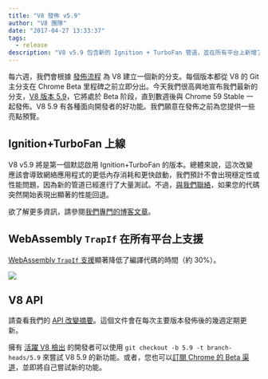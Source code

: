 ```yaml
---
title: "V8 發佈 v5.9"
author: "V8 團隊"
date: "2017-04-27 13:33:37"
tags: 
  - release
description: "V8 v5.9 包含新的 Ignition + TurboFan 管道，並在所有平台上新增了 WebAssembly TrapIf 支援。"
---
```

每六週，我們會根據 [發佈流程](/docs/release-process) 為 V8 建立一個新的分支。每個版本都從 V8 的 Git 主分支在 Chrome Beta 里程碑之前立即分出。今天我們很高興地宣布我們最新的分支，[V8 版本 5.9](https://chromium.googlesource.com/v8/v8.git/+log/branch-heads/5.9)，它將處於 Beta 阶段，直到數週後與 Chrome 59 Stable 一起發佈。V8 5.9 有各種面向開發者的好功能。我們願意在發佈之前為您提供一些亮點預覽。

<!--truncate-->
## Ignition+TurboFan 上線

V8 v5.9 將是第一個默認啟用 Ignition+TurboFan 的版本。總體來說，這次改變應該會導致網絡應用程式的更低內存消耗和更快啟動，我們預計不會出現穩定性或性能問題，因為新的管道已經進行了大量測試。不過，[與我們聯絡](https://bugs.chromium.org/p/v8/issues/entry?template=Bug%20report%20for%20the%20new%20pipeline)，如果您的代碼突然開始表現出顯著的性能回退。

欲了解更多資訊，請參閱[我們專門的博客文章](/blog/launching-ignition-and-turbofan)。

## WebAssembly `TrapIf` 在所有平台上支援

[WebAssembly `TrapIf` 支援](https://chromium.googlesource.com/v8/v8/+/98fa962e5f342878109c26fd7190573082ac3abe)顯著降低了編譯代碼的時間（約 30%）。

![](/_img/v8-release-59/angrybots.png)

## V8 API

請查看我們的 [API 改變摘要](https://docs.google.com/document/d/1g8JFi8T_oAE_7uAri7Njtig7fKaPDfotU6huOa1alds/edit)。這個文件會在每次主要版本發佈後的幾週定期更新。

擁有 [活躍 V8 檢出](/docs/source-code#using-git) 的開發者可以使用 `git checkout -b 5.9 -t branch-heads/5.9` 來嘗試 V8 5.9 的新功能。或者，您也可以[訂閱 Chrome 的 Beta 渠道](https://www.google.com/chrome/browser/beta.html)，並即將自己嘗試新的功能。
